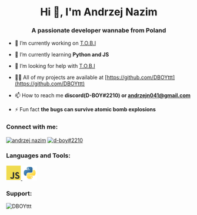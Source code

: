 <h1 align="center">Hi 👋, I'm Andrzej Nazim</h1>
<h3 align="center">A passionate developer wannabe from Poland</h3>

- 🔭 I’m currently working on [T.O.B.I](https://github.com/DBOYttt/T.O.B.I-the-interactive-IA)

- 🌱 I’m currently learning **Python and JS**

- 🤝 I’m looking for help with [T.O.B.I](https://github.com/DBOYttt/T.O.B.I-the-interactive-IA)

- 👨‍💻 All of my projects are available at [https://github.com/DBOYttt](https://github.com/DBOYttt)

- 📫 How to reach me **discord(D-BOY#2210) or andrzejn041@gmail.com**

- ⚡ Fun fact **the bugs can survive atomic bomb explosions**

<h3 align="left">Connect with me:</h3>
<p align="left">
<a href="https://fb.com/andrzej nazim" target="blank"><img align="center" src="https://raw.githubusercontent.com/rahuldkjain/github-profile-readme-generator/master/src/images/icons/Social/facebook.svg" alt="andrzej nazim" height="30" width="40" /></a>
<a href="https://discord.gg/d-boy#2210" target="blank"><img align="center" src="https://raw.githubusercontent.com/rahuldkjain/github-profile-readme-generator/master/src/images/icons/Social/discord.svg" alt="d-boy#2210" height="30" width="40" /></a>
</p>

<h3 align="left">Languages and Tools:</h3>
<p align="left"> <a href="https://developer.mozilla.org/en-US/docs/Web/JavaScript" target="_blank" rel="noreferrer"> <img src="https://raw.githubusercontent.com/devicons/devicon/master/icons/javascript/javascript-original.svg" alt="javascript" width="40" height="40"/> </a> <a href="https://www.python.org" target="_blank" rel="noreferrer"> <img src="https://raw.githubusercontent.com/devicons/devicon/master/icons/python/python-original.svg" alt="python" width="40" height="40"/> </a> </p>

<h3 align="left">Support:</h3>
<p><a href="https://www.buymeacoffee.com/DBOYttt"> <img align="left" src="https://cdn.buymeacoffee.com/buttons/v2/default-yellow.png" height="50" width="210" alt="DBOYttt" /></a></p><br><br>
